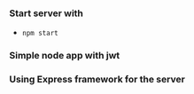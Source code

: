 ### Start server with
  * `npm start`

### Simple node app with jwt 
### Using Express framework for the server

